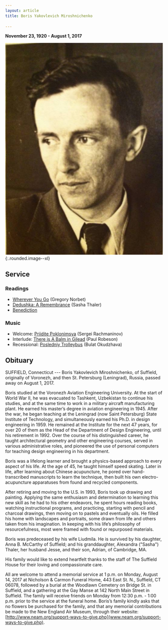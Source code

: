 ```yaml
---
layout: article
title: Boris Yakovlevich Miroshnichenko

---
```


**November 23, 1920 - August 1, 2017**

![Dedushka](dedushka/papaportrait.jpg){:.rounded.image--xl}

## Service

### Readings

  * [Wherever You Go](dedushka/dedushka_norbet.pdf) (Gregory Norbet)
  * [Dedushka: A Remembrance](dedushka/dedushka_remembrance.pdf) (Sasha Thaler)
  * [Benediction](dedushka/dedushka_benediction.pdf)

### Music

  * Welcome: [Priidite Poklonimsya](https://www.youtube.com/watch?v=N7miybFC9EI) (Sergei Rachmaninov)
  * Interlude: [There is A Balm in Gilead](https://www.youtube.com/watch?v=okl2XbTM7xM) (Paul Robeson)
  * Recessional: [Posledniy Trolleybus](https://www.youtube.com/watch?v=fUYkK2Inra8) (Bulat Okudzhava)
  
## Obituary

SUFFIELD, Connecticut --- Boris Yakovlevich Miroshnichenko, of Suffield, originally of Voronezh, and then St. Petersburg (Leningrad), Russia, passed away on August 1, 2017.  

Boris studied at the Voronezh Aviation Engineering University. At the start of World War II, he was evacuated to Tashkent, Uzbekistan to continue his studies, and at the same time to work in a military aircraft manufacturing plant. He earned his master’s degree in aviation engineering in 1945. After the war, he began teaching at the Leningrad (now Saint Petersburg) State Institute of Technology, and simultaneously earned his Ph.D. in design engineering in 1959. He remained at the Institute for the next 47 years, for over 20 of them as the Head of the Department of Design Engineering, until his retirement in 1992. Over the course of his distinguished career, he taught architectural geometry and other engineering courses, served in various administrative roles, and pioneered the use of personal computers for teaching design engineering in his department.

Boris was a lifelong learner and brought a physics-based approach to every aspect of his life. At the age of 45, he taught himself speed skating. Later in life, after learning about Chinese acupuncture, he pored over hand-transcribed manuscripts to learn the technique, then built his own electro-acupuncture apparatuses from found and recycled components. 

After retiring and moving to the U.S. in 1993, Boris took up drawing and painting. Applying the same enthusiasm and determination to learning this new skill as he had to his other endeavors, he spent hours reading books, watching instructional programs, and practicing, starting with pencil and charcoal drawings, then moving on to pastels and eventually oils. He filled his home with landscapes and portraits, some drawn from life and others taken from his imagination. In keeping with his life’s philosophy of resourcefulness, most were framed with found or repurposed materials.

Boris was predeceased by his wife Liudmila. He is survived by his daughter, Anna B. McCarthy of Suffield; and his granddaughter, Alexandra ("Sasha") Thaler, her husband Jesse, and their son, Adrian, of Cambridge, MA. 

His family would like to extend heartfelt thanks to the staff of The Suffield House for their loving and compassionate care. 

All are welcome to attend a memorial service at 1 p.m. on Monday, August 14, 2017 at Nicholson & Carmon Funeral Home, 443 East St. N., Suffield, CT 06078, followed by a burial at the Woodlawn Cemetery on Bridge St. in Suffield, and a gathering at the Gay Manse at 142 North Main Street in Suffield.  The family will receive friends on Monday from 12:30 p.m. - 1:00 p.m. prior to the service at the funeral home. Boris’s family kindly asks that no flowers be purchased for the family, and that any memorial contributions be made to the New England Air Museum, through their website: [http://www.neam.org/support-ways-to-give.php](www.neam.org/support-ways-to-give.php). 
